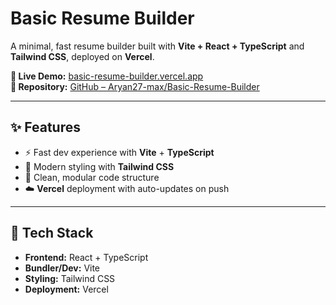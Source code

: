 # Basic Resume Builder

A minimal, fast resume builder built with **Vite + React + TypeScript** and **Tailwind CSS**, deployed on **Vercel**.  

**🔗 Live Demo:** [basic-resume-builder.vercel.app](https://basic-resume-builder.vercel.app/)  
**📂 Repository:** [GitHub – Aryan27-max/Basic-Resume-Builder](https://github.com/Aryan27-max/Basic-Resume-Builder)

---

## ✨ Features

- ⚡️ Fast dev experience with **Vite** + **TypeScript**  
- 🎨 Modern styling with **Tailwind CSS**  
- 🧱 Clean, modular code structure  
- ☁️ **Vercel** deployment with auto-updates on push  

---

## 🧰 Tech Stack

- **Frontend:** React + TypeScript  
- **Bundler/Dev:** Vite  
- **Styling:** Tailwind CSS  
- **Deployment:** Vercel  



